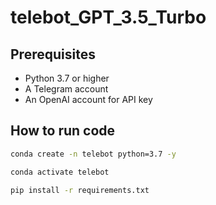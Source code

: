 # telebot_GPT_3.5_Turbo


## Prerequisites

- Python 3.7 or higher
- A Telegram account 
- An OpenAI account for API key


## How to run code

```bash
conda create -n telebot python=3.7 -y
```

```bash
conda activate telebot
```

```bash
pip install -r requirements.txt
```